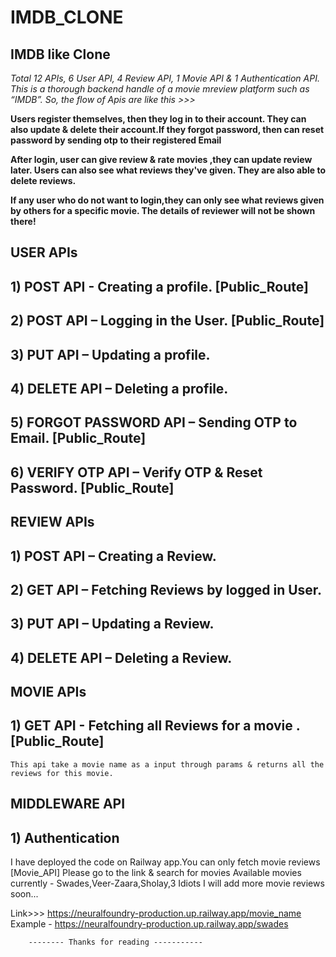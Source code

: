 # IMDB_CLONE

## IMDB like Clone
*Total 12 APIs, 6 User API, 4 Review API, 1 Movie API & 1 Authentication API. This is a thorough backend handle of a movie mreview platform such as “IMDB”. So, the flow of Apis are like this >>>*

**Users register themselves, then they log in to their account. They can also update & delete their account.If they forgot password, then can reset password by sending otp to their registered Email**

**After login, user can give review & rate movies ,they can update review later. Users can also see what reviews they've given. They are also able to delete reviews.**

**If any user who do not want to login,they can only see what reviews given by others for a specific movie. The details of reviewer will not be shown there!**


 ## USER APIs
## 1) POST API - Creating a profile.                [Public_Route]
## 2) POST API – Logging in the User.               [Public_Route]
## 3) PUT API – Updating a profile.
## 4) DELETE API – Deleting a profile.
## 5) FORGOT PASSWORD API – Sending OTP to Email.   [Public_Route]
## 6) VERIFY OTP API – Verify OTP & Reset Password. [Public_Route]


 ## REVIEW APIs
## 1) POST API – Creating a Review.
## 2) GET API – Fetching Reviews by logged in User.
## 3) PUT API – Updating a Review.
## 4) DELETE API – Deleting a Review.


 ## MOVIE APIs
## 1) GET API - Fetching all Reviews for a movie . [Public_Route]
    This api take a movie name as a input through params & returns all the reviews for this movie.

 ## MIDDLEWARE API
## 1) Authentication

I have deployed the code on Railway app.You can only fetch movie reviews [Movie_API]
Please go to the link & search for movies
Available movies currently - Swades,Veer-Zaara,Sholay,3 Idiots
I will add more movie reviews soon...

Link>>>   https://neuralfoundry-production.up.railway.app/movie_name
Example - https://neuralfoundry-production.up.railway.app/swades

`     -------- Thanks for reading -----------     `
                


